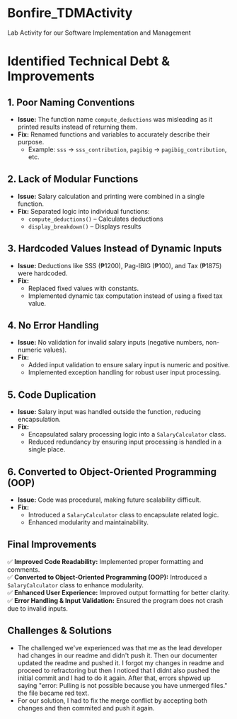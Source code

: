 # Bonfire_TDMActivity
Lab Activity for our Software Implementation and Management

# Identified Technical Debt & Improvements

## 1. Poor Naming Conventions  
- **Issue:** The function name `compute_deductions` was misleading as it printed results instead of returning them.  
- **Fix:** Renamed functions and variables to accurately describe their purpose.  
  - Example: `sss` → `sss_contribution`, `pagibig` → `pagibig_contribution`, etc.  

## 2. Lack of Modular Functions  
- **Issue:** Salary calculation and printing were combined in a single function.  
- **Fix:** Separated logic into individual functions:  
  - `compute_deductions()` – Calculates deductions  
  - `display_breakdown()` – Displays results  

## 3. Hardcoded Values Instead of Dynamic Inputs  
- **Issue:** Deductions like SSS (₱1200), Pag-IBIG (₱100), and Tax (₱1875) were hardcoded.  
- **Fix:**  
  - Replaced fixed values with constants.  
  - Implemented dynamic tax computation instead of using a fixed tax value.

## 4. No Error Handling  
- **Issue:** No validation for invalid salary inputs (negative numbers, non-numeric values).  
- **Fix:**  
  - Added input validation to ensure salary input is numeric and positive.  
  - Implemented exception handling for robust user input processing.  

## 5. Code Duplication  
- **Issue:** Salary input was handled outside the function, reducing encapsulation.  
- **Fix:**  
  - Encapsulated salary processing logic into a `SalaryCalculator` class.  
  - Reduced redundancy by ensuring input processing is handled in a single place.  

## 6. Converted to Object-Oriented Programming (OOP)  
- **Issue:** Code was procedural, making future scalability difficult.  
- **Fix:**  
  - Introduced a `SalaryCalculator` class to encapsulate related logic.  
  - Enhanced modularity and maintainability.  

## Final Improvements  
✅ **Improved Code Readability:** Implemented proper formatting and comments.  
✅ **Converted to Object-Oriented Programming (OOP):** Introduced a `SalaryCalculator` class to enhance modularity.  
✅ **Enhanced User Experience:** Improved output formatting for better clarity.  
✅ **Error Handling & Input Validation:** Ensured the program does not crash due to invalid inputs.    


## Challenges & Solutions
- The challenged we've experienced was that me as the lead developer had changes in our readme and didn't push it. Then our documenter updated the readme and pushed it.
I forgot my changes in readme and proceed to refractoring but then I noticed that I didnt also pushed the initial commit and I had to do it again. After that, errors shpwed up
saying "error: Pulling is not possible because you have unmerged files." the file became red text.
- For our solution, I had to fix the merge conflict by accepting both changes and then commited and push it again.